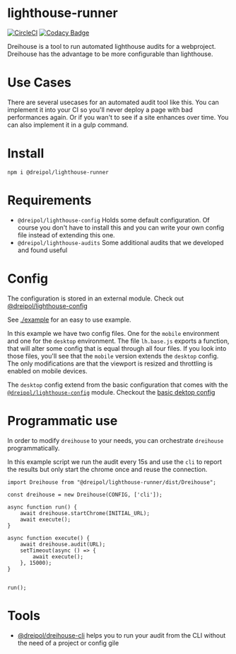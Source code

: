# lighthouse-runner
[![CircleCI](https://circleci.com/gh/dreipol/lighthouse-runner/tree/master.svg?style=svg&circle-token=4738b5c5cde8e66a056114378acb9e3732146a35)](https://circleci.com/gh/dreipol/lighthouse-runner/tree/master)
[![Codacy Badge](https://api.codacy.com/project/badge/Grade/cdc3bef46dee433c99d265156922bfad)](https://www.codacy.com/app/faebeee/lighthouse-runner?utm_source=github.com&amp;utm_medium=referral&amp;utm_content=dreipol/lighthouse-runner&amp;utm_campaign=Badge_Grade)

Dreihouse is a tool to run automated lighthouse audits for a webproject. Dreihouse has the advantage
to be more configurable than lighthouse.


# Use Cases
There are several usecases for an automated audit tool like this. You can implement it into your CI so 
you'll never deploy a page with bad performances again. Or if you wan't to see if a site enhances over time.
You can also implement it in a gulp command.


# Install

    npm i @dreipol/lighthouse-runner

# Requirements
- `@dreipol/lighthouse-config` Holds some default configuration. Of course you don't have to install this and you can write your
own config file instead of extending this one.
- `@dreipol/lighthouse-audits` Some additional audits that we developed and found useful

# Config
The configuration is stored in an external module.
Check out [@dreipol/lighthouse-config](https://www.npmjs.com/package/@dreipol/lighthouse-config)

See [./example](./example) for an easy to use example.

In this example we have two config files. One for the `mobile` environment and one for the `desktop` environment.
The file `lh.base.js` exports a function, that will alter some config that is equal through all four files.
If you look into those files, you'll see that the `mobile` version extends the `desktop` config. 
The only modifications are that the viewport is resized and throttling is enabled on mobile devices.

The `desktop` config extend from the basic configuration that comes with the
[`@dreipol/lighthouse-config`](https://www.npmjs.com/package/@dreipol/lighthouse-config) module. Checkout the [basic 
dektop config](https://github.com/dreipol/lighthouse-config/blob/master/config/base/desktop.js)

# Programmatic use
In order to modify `dreihouse` to your needs, you can orchestrate `dreihouse` programmatically.

In this example script we run the audit every 15s and use the `cli` to report the results but only start the chrome once
and reuse the connection.

    import Dreihouse from "@dreipol/lighthouse-runner/dist/Dreihouse";
    
    const dreihouse = new Dreihouse(CONFIG, ['cli']);
    
    async function run() {
        await dreihouse.startChrome(INITIAL_URL);
        await execute();
    }
    
    async function execute() {
        await dreihouse.audit(URL);
        setTimeout(async () => {
            await execute();
        }, 15000);
    }
    
    
    run();
    
# Tools
- [@dreipol/dreihouse-cli](https://www.npmjs.com/package/@dreipol/dreihouse-cli) helps you to run
your audit from the CLI without the need of a project or config gile
